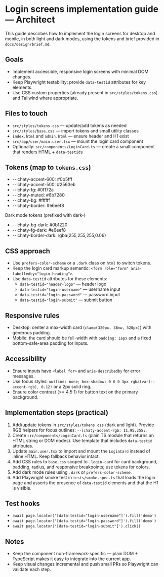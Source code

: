 Login screens implementation guide — Architect
===========================================

This guide describes how to implement the login screens for desktop and mobile, in both light and dark modes, using the tokens and brief provided in `docs/design/brief.md`.

Goals
-----
- Implement accessible, responsive login screens with minimal DOM changes.
- Keep Playwright testability: provide `data-testid` attributes for key elements.
- Use CSS custom properties (already present in `src/styles/tokens.css`) and Tailwind where appropriate.

Files to touch
--------------
- `src/styles/tokens.css` — update/add tokens as needed
- `src/styles/base.css` — import tokens and small utility classes
- `index.html` and `admin.html` — ensure header and H1 exist
- `src/app/user/main.user.tsx` — mount the login card component
- Optionally: `src/components/LoginCard.ts` — create a small component that renders HTML + `data-testid`s

Tokens (map to `tokens.css`)
--------------------------------
- --lchaty-accent-600: #0b5fff
- --lchaty-accent-500: #2563eb
- --lchaty-fg: #0f172a
- --lchaty-muted: #6b7280
- --lchaty-bg: #ffffff
- --lchaty-border: #e6eef8

Dark mode tokens (prefixed with dark-)
- --lchaty-bg-dark: #0b1220
- --lchaty-fg-dark: #e6eef8
- --lchaty-border-dark: rgba(255,255,255,0.06)

CSS approach
------------
- Use `prefers-color-scheme` or a `.dark` class on `html` to switch tokens.
- Keep the login card markup semantic: `<form role="form" aria-labelledby="login-heading">`.
- Use `data-testid` attributes for these elements:
  - `data-testid="header-logo"` — header logo
  - `data-testid="login-username"` — username input
  - `data-testid="login-password"` — password input
  - `data-testid="login-submit"` — submit button

Responsive rules
----------------
- Desktop: center a max-width card (`clamp(320px, 38vw, 520px)`) with generous padding.
- Mobile: the card should be full-width with `padding: 16px` and a fixed bottom-safe-area padding for inputs.

Accessibility
-------------
- Ensure inputs have `<label for>` and `aria-describedby` for error messages.
- Use focus styles: `outline: none; box-shadow: 0 0 0 3px rgba(var(--accent-rgb), 0.12)` or a 2px solid ring.
- Ensure color contrast (>= 4.5:1) for button text on the primary background.

Implementation steps (practical)
--------------------------------
1. Add/update tokens in `src/styles/tokens.css` (dark and light). Provide RGB helpers for focus outlines: `--lchaty-accent-rgb: 11,95,255;`.
2. Create `src/components/LoginCard.ts` (plain TS module that returns an HTML string or DOM nodes). Use template that includes `data-testid` attributes.
3. Update `main.user.tsx` to import and mount the `LoginCard` instead of inline HTML. Keep fallback behavior intact.
4. Add CSS rules to `base.css` scoped to `.login-card` for card background, padding, radius, and responsive breakpoints; use tokens for colors.
5. Add dark mode rules using `.dark` or `prefers-color-scheme`.
6. Add Playwright smoke test in `tests/smoke.spec.ts` that loads the login page and asserts the presence of `data-testid` elements and that the H1 is visible.

Test hooks
----------
- `await page.locator('[data-testid="login-username"]').fill('demo')`
- `await page.locator('[data-testid="login-password"]').fill('demo')`
- `await page.locator('[data-testid="login-submit"]').click()`

Notes
-----
- Keep the component non-framework-specific — plain DOM + TypeScript makes it easy to integrate into the current app.
- Keep visual changes incremental and push small PRs so Playwright can validate each step.
